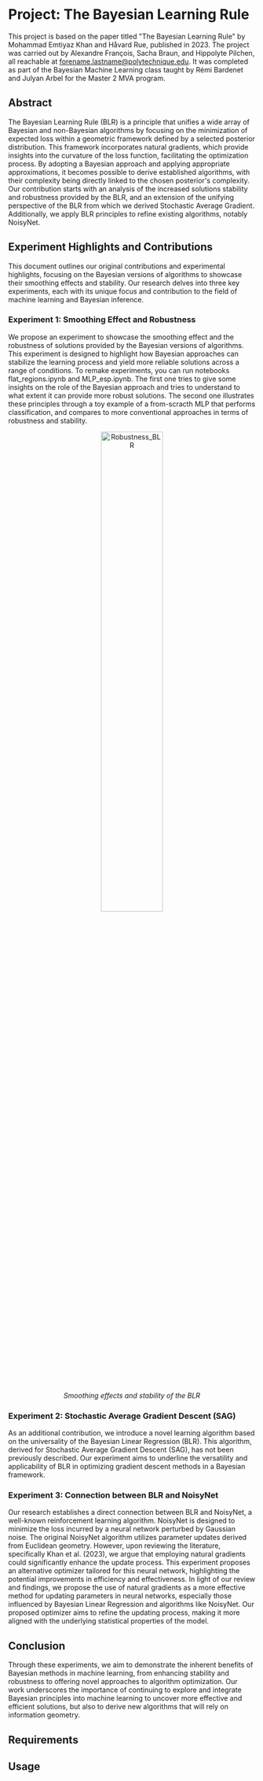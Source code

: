 # Project: The Bayesian Learning Rule

This project is based on the paper titled "The Bayesian Learning Rule" by Mohammad Emtiyaz Khan and Håvard Rue, published in 2023. The project was carried out by Alexandre François, Sacha Braun, and Hippolyte Pilchen, all reachable at forename.lastname@polytechnique.edu. It was completed as part of the Bayesian Machine Learning class taught by Rémi Bardenet and Julyan Arbel for the Master 2 MVA program.

## Abstract

The Bayesian Learning Rule (BLR) is a principle that unifies a wide array of Bayesian and non-Bayesian algorithms by focusing on the minimization of expected loss within a geometric framework defined by a selected posterior distribution. This framework incorporates natural gradients, which provide insights into the curvature of the loss function, facilitating the optimization process. By adopting a Bayesian approach and applying appropriate approximations, it becomes possible to derive established algorithms, with their complexity being directly linked to the chosen posterior's complexity. Our contribution starts with an analysis of the increased solutions stability and robustness provided by the BLR, and an extension of the unifying perspective of the BLR from which we derived Stochastic Average Gradient. Additionally, we apply BLR principles to refine existing algorithms, notably NoisyNet.


## Experiment Highlights and Contributions

This document outlines our original contributions and experimental highlights, focusing on the Bayesian versions of algorithms to showcase their smoothing effects and stability. Our research delves into three key experiments, each with its unique focus and contribution to the field of machine learning and Bayesian inference.

### Experiment 1: Smoothing Effect and Robustness

We propose an experiment to showcase the smoothing effect and the robustness of solutions provided by the Bayesian versions of algorithms. This experiment is designed to highlight how Bayesian approaches can stabilize the learning process and yield more reliable solutions across a range of conditions. To remake experiments, you can run notebooks flat_regions.ipynb and MLP_esp.ipynb. The first one tries to give some insights on the role of the Bayesian approach and tries to understand to what extent it can provide more robust solutions. The second one illustrates these principles through a toy example of a from-scracth MLP that performs classification, and compares to more conventional approaches in terms of robustness and stability. 


<p align="center">
  <img src="/noisyNet/results/blr.gif" alt="Robustness_BLR" width="50%" height="auto">
  <br>
  <em>Smoothing effects and stability of the BLR</em>
</p>

### Experiment 2: Stochastic Average Gradient Descent (SAG)

As an additional contribution, we introduce a novel learning algorithm based on the universality of the Bayesian Linear Regression (BLR). This algorithm, derived for Stochastic Average Gradient Descent (SAG), has not been previously described. Our experiment aims to underline the versatility and applicability of BLR in optimizing gradient descent methods in a Bayesian framework.

### Experiment 3: Connection between BLR and NoisyNet

Our research establishes a direct connection between BLR and NoisyNet, a well-known reinforcement learning algorithm. NoisyNet is designed to minimize the loss incurred by a neural network perturbed by Gaussian noise. The original NoisyNet algorithm utilizes parameter updates derived from Euclidean geometry. However, upon reviewing the literature, specifically Khan et al. (2023), we argue that employing natural gradients could significantly enhance the update process. This experiment proposes an alternative optimizer tailored for this neural network, highlighting the potential improvements in efficiency and effectiveness. In light of our review and findings, we propose the use of natural gradients as a more effective method for updating parameters in neural networks, especially those influenced by Bayesian Linear Regression and algorithms like NoisyNet. Our proposed optimizer aims to refine the updating process, making it more aligned with the underlying statistical properties of the model.

## Conclusion

Through these experiments, we aim to demonstrate the inherent benefits of Bayesian methods in machine learning, from enhancing stability and robustness to offering novel approaches to algorithm optimization. Our work underscores the importance of continuing to explore and integrate Bayesian principles into machine learning to uncover more effective and efficient solutions, but also to derive new algorithms that will rely on information geometry. 


## Requirements



## Usage




